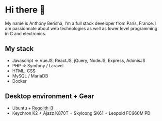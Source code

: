 # Hi there :rocket:

My name is Anthony Berisha, I'm a full stack developer from Paris, France.
I am passionnate about web technologies as well as lower level programming in C and electronics.

<!---
- 🔭 I’m currently working on [Steam2Gether](https://github.com/AnthonyBerisha/steam2gether-react)
- 🌱 I’m currently learning ReactJS and really interested in Golang and GraphQL
- :notebook_with_decorative_cover: You can read my blog posts on [DEV.to](https://dev.to/anthonyberisha), [DevDojo](https://berishaanthony.devdojo.com/), [Hashnode](https://anthonyberisha.hashnode.dev/)
-->

## My stack
- Javascript => VueJS, ReactJS, jQuery, NodeJS, Express, AdonisJS
- PHP => Symfony / Laravel
- HTML, CSS
- MySQL / MariaDB
- Docker

## Desktop environment + Gear
- Ubuntu + [Regolith i3](https://regolith-linux.org/)
- Keychron K2 + Ajazz K870T + Skyloong SK61 + Leopold FC660M PD


<!--
**AnthonyBerisha/AnthonyBerisha** is a ✨ _special_ ✨ repository because its `README.md` (this file) appears on your GitHub profile.

Here are some ideas to get you started:

- 🔭 I’m currently working on ...
- 🌱 I’m currently learning ...
- 🤔 I’m looking for help with ...
- 💬 Ask me about ...
- 📫 How to reach me: ...
- ⚡ Fun fact: ...
-->
